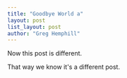 ```yaml
---
title: "Goodbye World a"
layout: post
list_layout: post
author: "Greg Hemphill"
---
```


Now this post is different.

That way we know it's a different post.
